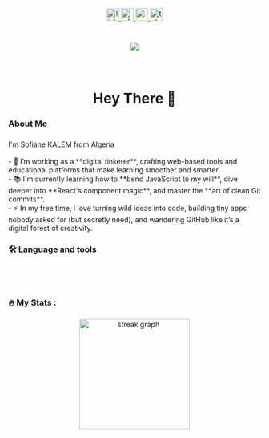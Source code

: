 <div align="center">
  <a href="https://linkedin.com/in/sofianeklm" target="_blank">
    <img src="https://img.shields.io/static/v1?message=LinkedIn&logo=linkedin&label=&color=0077B5&logoColor=white&labelColor=&style=for-the-badge" height="25" alt="linkedin logo"  />
  </a>
  <a href="https://wa.me/message/WGLSISTQWPALO1" target="_blank">
    <img src="https://img.shields.io/static/v1?message=Whatsapp&logo=whatsapp&label=&color=25D366&logoColor=white&labelColor=&style=for-the-badge" height="25" alt="whatsapp logo"  />
  </a>
  <a href="mailto:kalemsofianeladjel@gmail.com" target="_blank">
    <img src="https://img.shields.io/static/v1?message=Gmail&logo=gmail&label=&color=D14836&logoColor=white&labelColor=&style=for-the-badge" height="25" alt="gmail logo"  />
  </a>
  <a href="https://t.me/SofianeKLM" target="_blank">
    <img src="https://img.shields.io/static/v1?message=Telegram&logo=telegram&label=&color=2CA5E0&logoColor=white&labelColor=&style=for-the-badge" height="25" alt="telegram logo"  />
  </a>
</div>

###

<br clear="both">

<div align="center">
  <img src="https://visitor-badge.laobi.icu/badge?page_id=SofianePro208.SofianePro208&"  />
</div>

###

<br clear="both">

<h1 align="center">Hey There 👋</h1>

###

<h3 align="left">About Me</h3>

###

<p align="left">I'm Sofiane KALEM from Algeria<br><br>- 🔭 I’m working as a **digital tinkerer**, crafting web-based tools and educational platforms that make learning smoother and smarter.<br>- 📚 I'm currently learning how to **bend JavaScript to my will**, dive deeper into **React's component magic**, and master the **art of clean Git commits**.<br>- ⚡ In my free time, I love turning wild ideas into code, building tiny apps nobody asked for (but secretly need), and wandering GitHub like it’s a digital forest of creativity.</p>

###

<h3 align="left">🛠 Language and tools</h3>

###

<br clear="both">

<div align="left">
  <img src="https://cdn.jsdelivr.net/gh/devicons/devicon/icons/azure/azure-original.svg" height="1" alt="azure logo"  />
  <img width="1" />
  <img src="https://cdn.jsdelivr.net/gh/devicons/devicon/icons/arduino/arduino-original.svg" height="1" alt="arduino logo"  />
  <img width="1" />
  <img src="https://cdn.jsdelivr.net/gh/devicons/devicon/icons/android/android-original.svg" height="1" alt="android logo"  />
  <img width="1" />
  <img src="https://cdn.jsdelivr.net/gh/devicons/devicon/icons/aftereffects/aftereffects-original.svg" height="1" alt="aftereffects logo"  />
  <img width="1" />
  <img src="https://cdn.jsdelivr.net/gh/devicons/devicon/icons/blender/blender-original.svg" height="1" alt="blender logo"  />
  <img width="1" />
  <img src="https://cdn.jsdelivr.net/gh/devicons/devicon/icons/figma/figma-original.svg" height="1" alt="figma logo"  />
  <img width="1" />
  <img src="https://cdn.jsdelivr.net/gh/devicons/devicon/icons/git/git-original.svg" height="1" alt="git logo"  />
  <img width="1" />
  <img src="https://cdn.jsdelivr.net/gh/devicons/devicon/icons/github/github-original.svg" height="1" alt="github logo"  />
  <img width="1" />
  <img src="https://cdn.jsdelivr.net/gh/devicons/devicon/icons/illustrator/illustrator-plain.svg" height="1" alt="illustrator logo"  />
  <img width="1" />
  <img src="https://cdn.jsdelivr.net/gh/devicons/devicon/icons/javascript/javascript-original.svg" height="1" alt="javascript logo"  />
  <img width="1" />
  <img src="https://cdn.jsdelivr.net/gh/devicons/devicon/icons/java/java-original.svg" height="1" alt="java logo"  />
  <img width="1" />
  <img src="https://cdn.jsdelivr.net/gh/devicons/devicon/icons/latex/latex-original.svg" height="1" alt="latex logo"  />
  <img width="1" />
  <img src="https://cdn.jsdelivr.net/gh/devicons/devicon/icons/linux/linux-original.svg" height="1" alt="linux logo"  />
  <img width="1" />
  <img src="https://cdn.jsdelivr.net/gh/devicons/devicon/icons/html5/html5-original.svg" height="1" alt="html5 logo"  />
  <img width="1" />
  <img src="https://cdn.jsdelivr.net/gh/devicons/devicon/icons/css3/css3-original.svg" height="1" alt="css3 logo"  />
  <img width="1" />
  <img src="https://cdn.jsdelivr.net/gh/devicons/devicon/icons/photoshop/photoshop-plain.svg" height="1" alt="photoshop logo"  />
  <img width="1" />
  <img src="https://cdn.jsdelivr.net/gh/devicons/devicon/icons/premierepro/premierepro-original.svg" height="1" alt="premierepro logo"  />
  <img width="1" />
  <img src="https://cdn.jsdelivr.net/gh/devicons/devicon/icons/vscode/vscode-original.svg" height="1" alt="vscode logo"  />
</div>

###

<h3 align="left">🔥   My Stats :</h3>

###

<div align="center">
  <img src="https://streak-stats.demolab.com?user=SofianePro208&locale=en&mode=daily&theme=dark&hide_border=false&border_radius=5&order=3" height="220" alt="streak graph"  />
</div>

###
